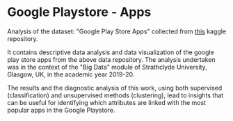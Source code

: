 # Google Playstore - Apps
Analysis of the dataset: "Google Play Store Apps" collected from [this](https://www.kaggle.com/gauthamp10/google-playstore-apps) kaggle repository.

It contains descriptive data analysis and data visualization of the google play store apps from the above data repository. The analysis undertaken was in the context of the "Big Data" module of Strathclyde University, Glasgow, UK, in the academic year 2019-20.

The results and the diagnostic analysis of this work, using both supervised (classification) and unsupervised methods (clustering), lead to insights that can be useful for identifying which attributes are linked with the most popular apps in the Google Playstore.
